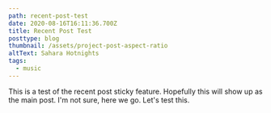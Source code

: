 ```yaml
---
path: recent-post-test
date: 2020-08-16T16:11:36.700Z
title: Recent Post Test
posttype: blog
thumbnail: /assets/project-post-aspect-ratio
altText: Sahara Hotnights
tags:
  - music
---
```

This is a test of the recent post sticky feature. 
Hopefully this will show up as the main post. 
I'm not sure, here we go. 
Let's test this. 
